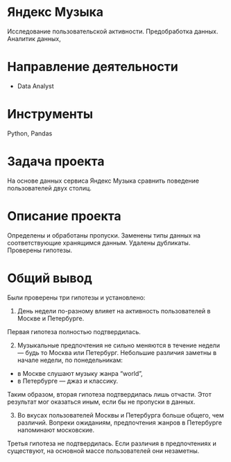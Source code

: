 # Яндекс Музыка
Исследование пользовательской активности. Предобработка данных. Аналитик данных,
# Направление деятельности
- Data Analyst
# Инструменты
 Python, Pandas
# Задача проекта
На основе данных сервиса Яндекс Музыка сравнить поведение пользователей двух столиц.
# Описание проекта
Определены и обработаны пропуски. Заменены типы данных на соответствующие
хранящимся данным. Удалены дубликаты. Проверены гипотезы.
# Общий вывод
Были проверены три гипотезы и установлено:

1. День недели по-разному влияет на активность пользователей в Москве и Петербурге.

Первая гипотеза полностью подтвердилась.

2. Музыкальные предпочтения не сильно меняются в течение недели — будь то Москва или Петербург. Небольшие различия заметны в начале недели, по понедельникам:
* в Москве слушают музыку жанра “world”,
* в Петербурге — джаз и классику.

Таким образом, вторая гипотеза подтвердилась лишь отчасти. Этот результат мог оказаться иным, если бы не пропуски в данных.

3. Во вкусах пользователей Москвы и Петербурга больше общего, чем различий. Вопреки ожиданиям, предпочтения жанров в Петербурге напоминают московские.

Третья гипотеза не подтвердилась. Если различия в предпочтениях и существуют, на основной массе пользователей они незаметны.


